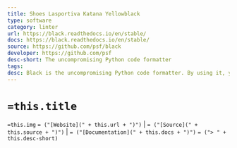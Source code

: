 ```yaml
---
title: Shoes Lasportiva Katana Yellowblack
type: software
category: linter
url: https://black.readthedocs.io/en/stable/
docs: https://black.readthedocs.io/en/stable/
source: https://github.com/psf/black
developer: https://github.com/psf
desc-short: The uncompromising Python code formatter
tags: 
desc: Black is the uncompromising Python code formatter. By using it, you agree to cede control over minutiae of hand-formatting. In return, Black gives you speed, determinism, and freedom from pycodestyle nagging about formatting. You will save time and mental energy for more important matters.Blackened code looks the same regardless of the project you're reading. Formatting becomes transparent after a while and you can focus on the content instead.Black makes code review faster by producing the smallest diffs possible.Try it out now using the Black Playground. Watch the PyCon 2019 talk to learn more.
---
```

# `=this.title`

`=this.img` `= ("[Website](" + this.url + ")")` |  `= ("[Source](" + this.source + ")")` | `= ("[Documentation](" + this.docs + ")")`
`= ("> " + this.desc-short)`
